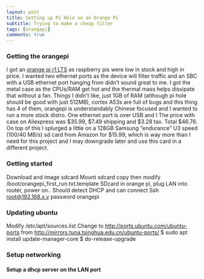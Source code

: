 ```yaml
---
layout: post
title: Setting up Pi Hole on an Orange Pi
subtitle: Trying to make a cheap filter
tags: [orangepi]
comments: true
---
```


### Getting the orangepi

I got an [orange pi r1 LTS](http://www.orangepi.org/html/hardWare/computerAndMicrocontrollers/details/Orange-Pi-R1-Plus-LTS-With-Metal-Case.html
) as raspberry pis were low in stock and high in price. I wanted two ethernet ports as the device will filter traffic and an SBC with a USB ethernet port hanging from didn’t sound great to me. I got the metal case as the CPUs/RAM get hot and the thermal mass helps dissipate that without a fan.
Things I didn’t like, just 1GB of RAM (although pi hole should be good with just 512MB), cortex A53s are full of bugs and this thing has 4 of them, orangepi is understandably Chinese focused and I wanted to run a more stock distro. One ethernet port is over USB and I 
The price with case on Aliexpress was $35.99, $7.49 shipping and $3.28 tax. Total $46.76.
On top of this I splurged a little on a 128GB Samsung “endurance” U3 speed (100/40 MB/s) sd card from Amazon for $15.99, which is way more than I need for this project and I may downgrade later and use this card in a different project.

### Getting started
Download and image sdcard
Mount sdcard copy then modify /boot/orangepi_first_run.txt.template
SDcard in orange pi, plug LAN into router, power on.. Should detect DHCP and can connect
Ssh root@192.168.x.y password orangepi

### Updating ubuntu
Modify /etc/apt/sources.list
Change to http://ports.ubuntu.com/ubuntu-ports from http://mirrors.tuna.tsinghua.edu.cn/ubuntu-ports/
$ sudo apt install update-manager-core
$ do-release-upgrade

### Setup networking

#### Setup a dhcp server on the LAN port
